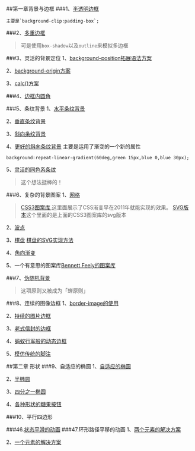 ##第一章背景与边框
###1、[半透明边框](http://play.csssecrets.io/translu-cent-borders)
```
主要是`background-clip:padding-box`;
```
###2、[多重边框](http://play.csssecrets.io/multiple-borders)
> 可是使用`box-shadow`以及`outline`来模拟多边框

###3、灵活的背景定位
1、[background-position拓展语法方案](http://play.csssecrets.io/extended-bg-position)

2、[background-origin方案](http://play.csssecrets.io/background-origin)

3、[calc()方案](http://play.csssecrets.io/background-position-calc)

###4、[边框内圆角](http://play.csssecrets.io/inner-rounding)

###5、条纹背景
1、[水平条纹背景](http://play.csssecrets.io/horizontal-stripes)

2、[垂直条纹背景](http://play.csssecrets.io/vertical-stripes)

3、[斜向条纹背景](http://play.csssecrets.io/diagonal-stripes)

4、[更好的斜向条纹背景](http://play.csssecrets.io/diagonal-stripes-60deg)
主要是运用了渐变的一个新的属性
```
background:repeat-linear-gradient(60deg,green 15px,blue 0,blue 30px);
```
5、[灵活的同色系条纹](http://play.csssecrets.io/subtle-stripes)
> 这个想法挺棒的！

###6、复杂的背景图案
1、[网格](http://play.csssecrets.io/blueprint)
> [CSS3图案库](http://lea.verou.me/css3patterns),这里面展示了CSS渐变早在2011年就能实现的效果。
> [SVG版本](http://philbit.com/svgpatterns)这个里面的是上面的CSS3图案库的svg版本

2、[波点](http://play.csssecrets.io/polka)

3、[棋盘](http://play.csssecrets.io/checkerboard) [棋盘的SVG实现方法](http://play.csssecrets.io/checkerboard-svg)

4、[角向渐变](http://play.csssecrets.io/test-conic-gradient)

5、一个有意思的图案库[Bennett Feely的图案库](http://bennttfeely.com/gradient)

###7、[伪随机背景](http://play.csssecrets.io/cicada-stripes)
> 这项原则又被成为「蝉原则」

###8、连续的图像边框
1、[border-image的使用](http://play.csssecrets.io/border-image)

2、[持续的图片边框](http://play.csssecrets.io/continuous-border-image)

3、[老式信封的边框](http://play.csssecrets.io/vintage-envelope)

4、[蚂蚁行军般的动态边框](http://play.csssecrets.io/marching-ants)

5、[模仿传统的脚注](http://play.csssecrets.io/footnote)

##第二章 形状
###9、自适应的椭圆
1、[自适应的椭圆](http://play.csssecrets.io/ellipse)

2、[半椭圆](http://play.csssecrets.io/half-ellipse)

3、[四分之一椭圆](http://play.csssecrets.io/quarter-ellipse)

4、[各种形状的糖果按钮](http://simurai.com/archives/buttons)

###10、平行四边形



















###46.[状态平滑的动画](http://play.csssecrets.io/state-animations)
###47.环形路径平移的动画
1、[两个元素的解决方案](http://play.csssecrets.io/circular-2elements)

2、[一个元素的解决方案](http://play.csssecrets.io/circular)

